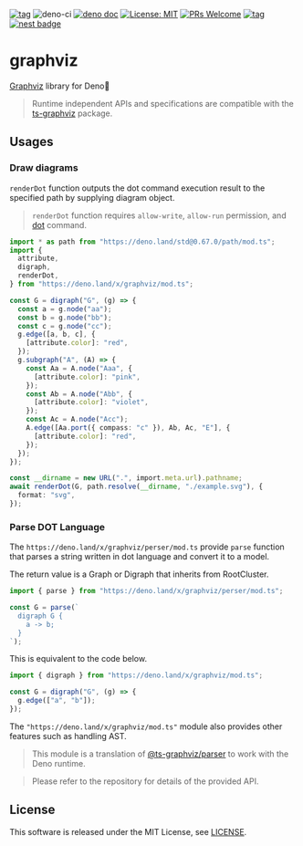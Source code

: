 [![tag](https://img.shields.io/github/tag/ts-graphviz/deno.svg)](https://github.com/ts-graphviz/deno)
![deno-ci](https://github.com/ts-graphviz/deno/workflows/deno-ci/badge.svg)
[![deno doc](https://doc.deno.land/badge.svg)](https://doc.deno.land/https/deno.land/x/graphviz/mod.ts)
[![License: MIT](https://img.shields.io/badge/License-MIT-yellow.svg)](https://opensource.org/licenses/MIT)
[![PRs Welcome](https://img.shields.io/badge/PRs-welcome-brightgreen.svg)](http://makeapullrequest.com)
[![tag](https://img.shields.io/badge/deno->=1.0.0-green.svg)](https://github.com/denoland/deno)
[![nest badge](https://nest.land/badge.svg)](https://nest.land/package/graphviz)

# graphviz

[Graphviz](https://graphviz.gitlab.io/) library for Deno🦕

> Runtime independent APIs and specifications are compatible with the
> [ts-graphviz](https://github.com/ts-graphviz/ts-graphviz) package.

## Usages

### Draw diagrams

`renderDot` function outputs the dot command execution result to the specified
path by supplying diagram object.

> `renderDot` function requires `allow-write`, `allow-run` permission, and
> [dot](https://graphviz.gitlab.io/) command.

```typescript
import * as path from "https://deno.land/std@0.67.0/path/mod.ts";
import {
  attribute,
  digraph,
  renderDot,
} from "https://deno.land/x/graphviz/mod.ts";

const G = digraph("G", (g) => {
  const a = g.node("aa");
  const b = g.node("bb");
  const c = g.node("cc");
  g.edge([a, b, c], {
    [attribute.color]: "red",
  });
  g.subgraph("A", (A) => {
    const Aa = A.node("Aaa", {
      [attribute.color]: "pink",
    });
    const Ab = A.node("Abb", {
      [attribute.color]: "violet",
    });
    const Ac = A.node("Acc");
    A.edge([Aa.port({ compass: "c" }), Ab, Ac, "E"], {
      [attribute.color]: "red",
    });
  });
});

const __dirname = new URL(".", import.meta.url).pathname;
await renderDot(G, path.resolve(__dirname, "./example.svg"), {
  format: "svg",
});
```

### Parse DOT Language

The `https://deno.land/x/graphviz/perser/mod.ts` provide `parse` function that
parses a string written in dot language and convert it to a model.

The return value is a Graph or Digraph that inherits from RootCluster.

```typescript
import { parse } from "https://deno.land/x/graphviz/perser/mod.ts";

const G = parse(`
  digraph G {
    a -> b;
  }
`);
```

This is equivalent to the code below.

```typescript
import { digraph } from "https://deno.land/x/graphviz/mod.ts";

const G = digraph("G", (g) => {
  g.edge(["a", "b"]);
});
```

The `"https://deno.land/x/graphviz/mod.ts"` module also provides other features
such as handling AST.

> This module is a translation of
> [@ts-graphviz/parser](https://github.com/ts-graphviz/parser) to work with the
> Deno runtime.

> Please refer to the repository for details of the provided API.

## License

This software is released under the MIT License, see [LICENSE](./LICENSE).
